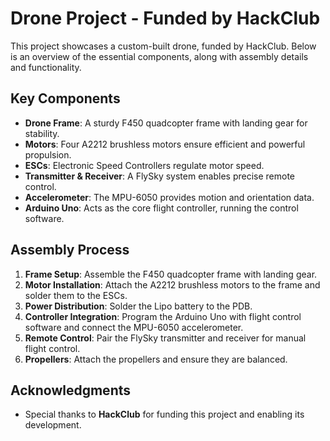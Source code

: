 # Drone Project - Funded by HackClub

This project showcases a custom-built drone, funded by HackClub. Below is an overview of the essential components, along with assembly details and functionality.

## Key Components

- **Drone Frame**: A sturdy F450 quadcopter frame with landing gear for stability.
- **Motors**: Four A2212 brushless motors ensure efficient and powerful propulsion.
- **ESCs**: Electronic Speed Controllers regulate motor speed.
- **Transmitter & Receiver**: A FlySky system enables precise remote control.
- **Accelerometer**: The MPU-6050 provides motion and orientation data.
- **Arduino Uno**: Acts as the core flight controller, running the control software.

## Assembly Process
1. **Frame Setup**: Assemble the F450 quadcopter frame with landing gear.
2. **Motor Installation**: Attach the A2212 brushless motors to the frame and solder them to the ESCs.
3. **Power Distribution**: Solder the Lipo battery to the PDB.
4. **Controller Integration**: Program the Arduino Uno with flight control software and connect the MPU-6050 accelerometer.
5. **Remote Control**: Pair the FlySky transmitter and receiver for manual flight control.
6. **Propellers**: Attach the propellers and ensure they are balanced.

## Acknowledgments
- Special thanks to **HackClub** for funding this project and enabling its development.
